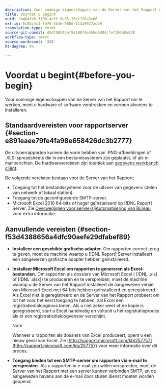```yaml
---
description: Voor sommige eigenschappen van de Server van het Rapport om te werken, moet u hardware of software verstrekken en vormen alvorens te installeren.
title: Voordat u begint
uuid: cb464fb6-3109-4eff-9c95-f0cf1f8a8c66
exl-id: 5c8bb4c3-fe76-4b4e-960d-113a9927ad59
translation-type: tm+mt
source-git-commit: d9df90242ef96188f4e4b5e6d04cfef196b0a628
workflow-type: tm+mt
source-wordcount: '328'
ht-degree: 0%

---
```


# Voordat u begint{#before-you-begin}

Voor sommige eigenschappen van de Server van het Rapport om te werken, moet u hardware of software verstrekken en vormen alvorens te installeren.

## Standaardvereisten voor rapportserver {#section-e891eaee79fe4fa98e658426dc3b2777}

De uitvoerrapporten kunnen de vorm hebben van .PNG-afbeeldingen of .XLS-spreadsheets die in een bestandssysteem zijn geplaatst, of als e-mailberichten. De hardwarevereisten zijn identiek aan [gegevens werkbench cliënt](https://docs.adobe.com/content/help/en/data-workbench/using/install/c-data-workbench-client-install.html#Data_Workbench_Client_Minimum_System_Requirements).

De volgende vereisten bestaan voor de Server van het Rapport:

* Toegang tot het bestandssysteem voor de uitvoer van gegevens (delen van netwerk of lokaal station).
* Toegang tot de geconfigureerde SMTP-server.
* Microsoft Excel 2010 64-bits of hoger geïnstalleerd op [!DNL Report] Server. Zie [Overwegingen voor server-zijAutomatisering van Bureau](http://support.microsoft.com/kb/257757) voor extra informatie.

## Aanvullende vereisten {#section-f53d4388656a4dfc90aefe29dfabef89}

* **Installeer een geschikte grafische adapter.** Om rapporten correct terug te geven, moet de machine waarop u  [!DNL Report] Server installeert een aangewezen grafische adapter hebben geïnstalleerd.

* **Installeer Microsoft Excel om rapporten te genereren als Excel-bestanden.** Om rapporten als dossiers van Microsoft Excel ( [!DNL .xls] of  [!DNL .xlsx]) te produceren en te verspreiden, moet de machine waarop u de Server van het Rapport installeert de aangewezen versie van Microsoft Excel met 64 bits hebben geïnstalleerd en geregistreerd. Als Excel niet is geregistreerd en de Server van het Rapport probeert om tot het voor het eerst toegang te hebben, zal Excel een registratiedialoogdoos tonen. Als u niet zeker weet of de kopie is geregistreerd, start u Excel handmatig en voltooit u het registratieproces als er een registratiedialoogvenster verschijnt.

   >[!NOTE]
   >
   >Wanneer u rapporten als dossiers van Excel produceert, opent u een nieuw geval van Excel. Zie [http://support.microsoft.com/kb/257757](http://support.microsoft.com/kb/257757) voor meer informatie over dit proces.

* **Toegang bieden tot een SMTP-server om rapporten via e-mail te verspreiden.** Als u rapporten in e-mail zou willen verspreiden, moet de Server van het Rapport met een server kunnen verbinden SMTP, en de aangewezen havens aan de e-mail door:sturen dienst moeten worden geopend.
